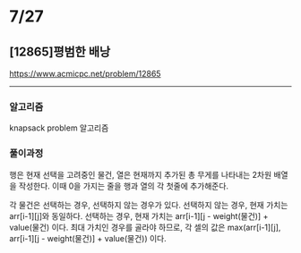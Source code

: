 # 7/27
## [12865]평범한 배낭
https://www.acmicpc.net/problem/12865
***
### 알고리즘
knapsack problem 알고리즘
### 풀이과정
행은 현재 선택을 고려중인 물건, 열은 현재까지 추가된 총 무게를 나타내는 2차원 배열을 작성한다.
이때 0을 가지는 줄을 행과 열의 각 첫줄에 추가해준다.

각 물건은 선택하는 경우, 선택하지 않는 경우가 있다.
선택하지 않는 경우, 현재 가치는 arr[i-1][j]와 동일하다.
선택하는 경우, 현재 가치는 arr[i-1][j - weight(물건)] + value(물건) 이다.
최대 가치인 경우를 골라야 하므로, 각 셀의 값은 max(arr[i-1][j], arr[i-1][j - weight(물건)] + value(물건)) 이다.

